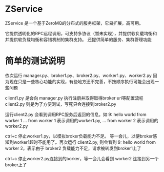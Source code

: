 ZService
=======

ZService 是一个基于ZeroMQ的分布式的服务框架，它易扩展，高可用。

它提供透明化的RPC远程调用，可支持多协议（暂未实现），并提供软负载均衡和并提供软负载均衡和容错机制的集群支持。
还提供简单的服务、集群管理功能



简单的测试说明
=======
依次运行 manager.py、broker1.py、broker2.py、worker1.py、worker2.py
因为现在只是一些核心功能的实现，有些地方还不完善，不按顺序执行可能会出现一些问题

client1.py 是会向 manager.py 执行注册并取得取得broker uri等配置流程
client2.py 则是为了方便测试，写死只会连接到broker2.py

运行client2.py 会看到调用RPC服务后返回的信息。如 9: hello world from worker 1
... from worker 1 表示调用的worker1.py,  ... from worker 2 表示调用的worker2.py

ctrl+c 停止worker1.py，以模拟broker负载能力不足。
等一会儿，以便broker感知到worker1超时不能用了。再次运行 client2.py, 则会看到 9: hello world from worker 2，表示由于 broker2 负载能力不足，请求被转发到broker1上了

ctrl+c 停止worker2.py连接到的borker，等一会儿会看到 worker2 连接到另一个broker上了
